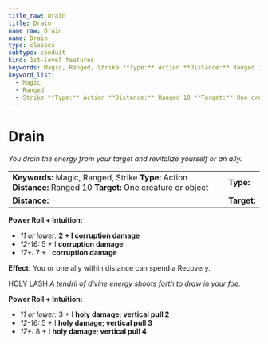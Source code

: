 ```yaml
---
title_raw: Drain
title: Drain
name_raw: Drain
name: Drain
type: classes
subtype: conduit
kind: 1st-level features
keywords: Magic, Ranged, Strike **Type:** Action **Distance:** Ranged 10 **Target:** One creature or object
keyword_list:
  - Magic
  - Ranged
  - Strike **Type:** Action **Distance:** Ranged 10 **Target:** One creature or object
---
```


# Drain

*You drain the energy from your target and revitalize yourself or an ally.*

|                                                                                                                 |             |
| :-------------------------------------------------------------------------------------------------------------- | :---------- |
| **Keywords:** Magic, Ranged, Strike **Type:** Action **Distance:** Ranged 10 **Target:** One creature or object | **Type:**   |
| **Distance:**                                                                                                   | **Target:** |

**Power Roll + Intuition:**

- *11 or lower:* **2 + I corruption damage**
- *12-16:* 5 + I **corruption damage**
- *17+:* 7 + I **corruption damage**

**Effect:** You or one ally within distance can spend a Recovery.

HOLY LASH *A tendril of divine energy shoots forth to draw in your foe.*

**Power Roll + Intuition:**

- *11 or lower:* 3 + I **holy damage; vertical pull 2**
- *12-16:* 5 + I **holy damage; vertical pull 3**
- *17+:* 8 + I **holy damage; vertical pull 4**
